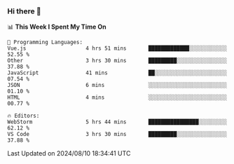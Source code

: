 ### Hi there 👋

<!--
**asdf12303116/asdf12303116** is a ✨ _special_ ✨ repository because its `README.md` (this file) appears on your GitHub profile.

Here are some ideas to get you started:

- 🔭 I’m currently working on ...
- 🌱 I’m currently learning ...
- 👯 I’m looking to collaborate on ...
- 🤔 I’m looking for help with ...
- 💬 Ask me about ...
- 📫 How to reach me: ...
- 😄 Pronouns: ...
- ⚡ Fun fact: ...
-->

<!--START_SECTION:waka-->
📊 **This Week I Spent My Time On** 

```text
💬 Programming Languages: 
Vue.js                   4 hrs 51 mins       █████████████░░░░░░░░░░░░   52.55 % 
Other                    3 hrs 30 mins       █████████░░░░░░░░░░░░░░░░   37.88 % 
JavaScript               41 mins             ██░░░░░░░░░░░░░░░░░░░░░░░   07.54 % 
JSON                     6 mins              ░░░░░░░░░░░░░░░░░░░░░░░░░   01.10 % 
HTML                     4 mins              ░░░░░░░░░░░░░░░░░░░░░░░░░   00.77 % 

🔥 Editors: 
WebStorm                 5 hrs 44 mins       ████████████████░░░░░░░░░   62.12 % 
VS Code                  3 hrs 30 mins       █████████░░░░░░░░░░░░░░░░   37.88 % 
```


 Last Updated on 2024/08/10 18:34:41 UTC
<!--END_SECTION:waka-->
